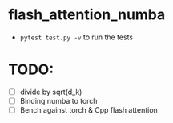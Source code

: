 # flash_attention_numba

- `pytest test.py -v` to run the tests

# TODO:

- [ ] divide by sqrt(d_k)
- [ ] Binding numba to torch
- [ ] Bench against torch & Cpp flash attention
